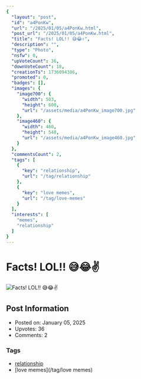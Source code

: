 ```yaml
---
{
  "layout": "post",
  "id": "a4PonKw",
  "url": "/2025/01/05/a4PonKw.html",
  "post_url": "/2025/01/05/a4PonKw.html",
  "title": "Facts! LOL!! 😅😂✌️",
  "description": "",
  "type": "Photo",
  "nsfw": 0,
  "upVoteCount": 36,
  "downVoteCount": 18,
  "creationTs": 1736094386,
  "promoted": 0,
  "badges": [],
  "images": {
    "image700": {
      "width": 503,
      "height": 600,
      "url": "/assets/media/a4PonKw_image700.jpg"
    },
    "image460": {
      "width": 460,
      "height": 548,
      "url": "/assets/media/a4PonKw_image460.jpg"
    }
  },
  "commentsCount": 2,
  "tags": [
    {
      "key": "relationship",
      "url": "/tag/relationship"
    },
    {
      "key": "love memes",
      "url": "/tag/love-memes"
    }
  ],
  "interests": [
    "memes",
    "relationship"
  ]
}
---
```


# Facts! LOL!! 😅😂✌️

![Facts! LOL!! 😅😂✌️](/assets/media/a4PonKw_image700.jpg)

## Post Information

- Posted on: January 05, 2025
- Upvotes: 36
- Comments: 2

### Tags

- [relationship](/tag/relationship)
- [love memes](/tag/love memes)
